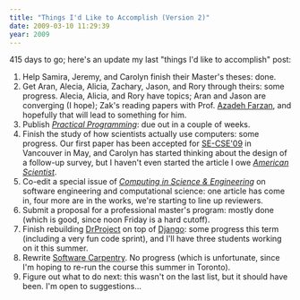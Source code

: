 ```yaml
---
title: "Things I'd Like to Accomplish (Version 2)"
date: 2009-03-10 11:29:39
year: 2009
---
```

415 days to go; here's an update my last "things I'd like to accomplish" post:
<ol>
	<li>Help Samira, Jeremy, and Carolyn finish their Master's theses: done.</li>
	<li>Get Aran, Alecia, Alicia, Zachary, Jason, and Rory through theirs: some progress.  Alecia, Alicia, and Rory have topics; Aran and Jason are converging (I hope); Zak's reading papers with Prof. <a href="http://www.cs.utoronto.ca/~azadeh/">Azadeh Farzan</a>, and hopefully that will lead to something for him.</li>
	<li>Publish <a href="http://pragprog.com/titles/gwpy/practical-programming"><em>Practical Programming</em></a>: due out in a couple of weeks.</li>
	<li>Finish the study of how scientists actually use computers: some progress.  Our first paper has been accepted for <a href="http://www.cs.ua.edu/~SECSE09/">SE-CSE'09</a> in Vancouver in May, and Carolyn has started thinking about the design of a follow-up survey, but I haven't even started the article I owe <a href="http://www.amsci.org"><em>American Scientist</em></a>.</li>
	<li>Co-edit a special issue of <a href="http://cise.aip.org/"><em>Computing in Science &amp; Engineering</em></a> on software engineering and computational science: one article has come in, four more are in the works, we're starting to line up reviewers.</li>
	<li>Submit a proposal for a professional master's program: mostly done (which is good, since noon Friday is a hard cutoff).</li>
	<li>Finish rebuilding <a href="http://www.drproject.org">DrProject</a> on top of <a href="http://www.djangoproject.com">Django</a>: some progress this term (including a very fun code sprint), and I'll have three students working on it this summer.</li>
	<li>Rewrite <a href="http://swc.scipy.org">Software Carpentry</a>.  No progress (which is unfortunate, since I'm hoping to re-run the course this summer in Toronto).</li>
	<li>Figure out what to do next: this wasn't on the last list, but it should have been.  I'm open to suggestions...</li>
</ol>
